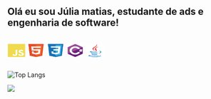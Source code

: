 ## Olá eu sou Júlia matias, estudante de ads e engenharia de software!

<div style="display: inline_block"><br>
  <img align="center" alt="Julia-Js" height="30" width="40" src="https://raw.githubusercontent.com/devicons/devicon/master/icons/javascript/javascript-plain.svg">
  <img align="center" alt="Julia-HTML" height="30" width="40" src="https://raw.githubusercontent.com/devicons/devicon/master/icons/html5/html5-original.svg">
  <img align="center" alt="Julia-CSS" height="30" width="40" src="https://raw.githubusercontent.com/devicons/devicon/master/icons/css3/css3-original.svg">
  <img align="center" alt="Julia-Csharp" height="30" width="40" src="https://raw.githubusercontent.com/devicons/devicon/master/icons/csharp/csharp-original.svg">
  <img align="center" alt="Julia-Java" height="30" width="40" src="https://raw.githubusercontent.com/devicons/devicon/master/icons/java/java-original.svg">    
</div>
<br>

![Top Langs](https://github-readme-stats.vercel.app/api/top-langs/?username=J7liaM&layout=compact)

<div>  
  <a href="https://www.linkedin.com/in/julia-matias-dos-santos/" target="_blank"><img src="https://img.shields.io/badge/-LinkedIn-%230077B5?style=for-the-badge&logo=linkedin&logoColor=white" target="_blank"></a> 
  
</div>
                    
